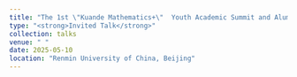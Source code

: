 ```yaml
---
title: "The 1st \"Kuande Mathematics+\"  Youth Academic Summit and Alumni Academic Forum"
type: "<strong>Invited Talk</strong>" 
collection: talks
venue: " "
date: 2025-05-10
location: "Renmin University of China, Beijing"
---
```

